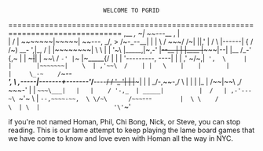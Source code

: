                                WELCOME TO PGRID
===============================================================================
         ,__                                                  _,
      \~\|  ~~---___              ,                          | \
       |      / |   ~~~~~~~|~~~~~| ~~---,                  _/,  >
      /~-_--__| |          |     \     / ~\~~/          /~| ||,'
      |       /  \         |------|   {    / /~)     __-  ',|_\,
     /       |    |~~~~~~~~|      \    \   | | '~\  |_____,|~,-'
     |~~--__ |    |        |____  |~~~~~|--| |__ /_-'     {,~
     |   |  ~~~|~~|        |    ~~\     /  `-' |`~ |~_____{/
     |   |     |  '---------,      \----|   |  |  ,' ~/~\,|`
     ',  \     |    |       |~~~~~~~|    \  | ,'~~\  /    |
      |   \    |    |       |       |     \_-~    /`~___--\
      ',   \  ,-----|-------+-------'_____/__----~~/      /
       '_   '\|     |      |~~~|     |    |      _/-,~~-,/
         \    |     |      |   |_    |    /~~|~~\    \,/
          ~~~-'     |      |     `~~~\___|   |   |    /
              '-,_  | _____|          |  /   | ,-'---~\
                  `~'~  \             |  `--,~~~~-~~,  \
                         \/~\      /~~~`---`         |  \
                             \    /                   \  |
                              \  |                     '\'
                               `~'

if you're not named Homan, Phil, Chi Bong, Nick, or Steve, you can stop
reading. This is our lame attempt to keep playing the lame board games that we
have come to know and love even with Homan all the way in NYC.
